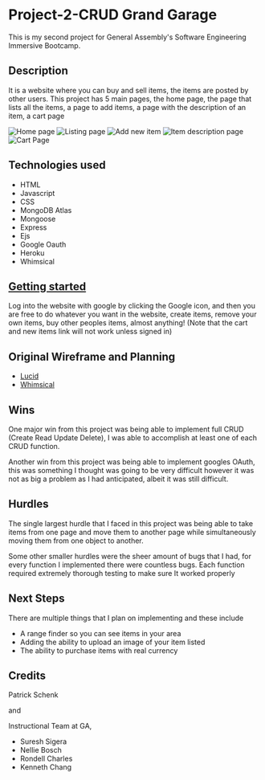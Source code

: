 # Project-2-CRUD Grand Garage 
This is my second project for General Assembly's Software Engineering Immersive Bootcamp.

## Description 
It is a website where you can buy and sell items, the items are posted by other users. 
This project has 5 main pages, the home page, the page that lists all the items, a page to add items, a page with the description of an item, a cart page

![Home page](image.jpg)
![Listing page](image.jpg)
![Add new item](image.jpg)
![Item description page](image.jpg)
![Cart Page](image.jpg)


## Technologies used 
* HTML
* Javascript
* CSS
* MongoDB Atlas
* Mongoose
* Express
* Ejs
* Google Oauth
* Heroku
* Whimsical


## [Getting started ](http://example.com "Title")
Log into the website with google by clicking the Google icon, and then you are free to do whatever you want in the website, create items, remove your own items, buy other peoples items, almost anything! (Note that the cart and new items link will not work unless signed in)

## Original Wireframe and Planning 
* [Lucid](https://lucid.app/lucidchart/b87764aa-07e5-4e65-9341-7701001a847a/edit?invitationId=inv_7ba32e97-945c-4498-a69b-35dbcc0eaa2d&page=0_0#)
* [Whimsical](https://whimsical.com/crud-grand-garage-4KdaPAfvXYjCUS8wwc8yUG)


## Wins 
One major win from this project was being able to implement full CRUD (Create Read Update Delete), I was able to accomplish at least one of each CRUD function.

Another win from this project was being able to implement googles OAuth, this was something I thought was going to be very difficult however it was not as big a problem as I had anticipated, albeit it was still difficult.

## Hurdles 
The single largest hurdle that I faced in this project was being able to take items from one page and move them to another page while simultaneously moving them from one object to another. 

Some other smaller hurdles were the sheer amount of bugs that I had, for every function I implemented there were countless bugs. Each function required extremely thorough testing to make sure It worked properly

## Next Steps 
There are multiple things that I plan on implementing and these include 
* A range finder so you can see items in your area
* Adding the ability to upload an image of your item listed 
* The ability to purchase items with real currency

## Credits 
Patrick Schenk

and

Instructional Team at GA, 
* Suresh Sigera 
* Nellie Bosch 
* Rondell Charles 
* Kenneth Chang

